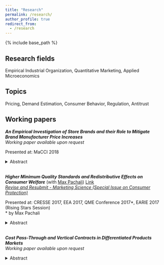 ```yaml
---
title: "Research"
permalink: /research/
author_profile: true
redirect_from:
  - /research
---
```


{% include base_path %}

## Research fields

Empirical Industrial Organization, Quantitative Marketing, Applied Microeconomics

## Topics

Pricing, Demand Estimation,  Consumer Behavior, Regulation, Antitrust


## Working papers


**_An Empirical Investigation of Store Brands and their Role to Mitigate Brand Manufacturer Price Increases_**  
_Working paper available upon request_

Presented at: MaCCI 2018 
<details>
<summary>Abstract</summary>
<sub>
Using individual coffee purchase data, this paper analyzes how retailers use their store
brands to mitigate the effect of brand manufacturer wholesale price increases. This article
shows how after an asymmetric rise in wholesale prices, retailers' marginal cost of stocking
national brands increases more than those of stocking their store brand. The estimates from
a structural model of retail competition indicate that by altering their prices and margins,
retailers can divert more demand towards store brands and indeed mitigate the losses that
might have resulted if they had kept their product margins constant. As a consequence, retailers get price-sensitive customers to switch to store brands by lowering their margins.
For branded products, with a relatively larger change in marginal cost, retailers increase
their margins instead.
</sub>
</details>

   
<br>
    

**_Higher Minimum Quality Standards and Redistributive Effects on Consumer Welfare_**
(with [Max Pachali](https://sites.google.com/site/mjpachali/))  [Link](https://papers.ssrn.com/sol3/papers.cfm?abstract_id=3214249)  
_<ins>Revise and Resubmit - Marketing Science (Special Issue on Consumer Protection)</ins>_

Presented at: CRESSE 2017, EEA 2017, QME Conference 2017\*, EARIE 2017 (Rising Stars Session)  
\* by Max Pachali
<details><summary>Abstract</summary>
<sub>
This paper estimates an individual level demand model for eggs differentiated by animal welfare. Typically, after minimum quality standards for eggs are raised, the price of higher quality eggs falls. As a result, consumer welfare is redistributed from households who do not value animal welfare to households who are willing to pay a premium for animal welfare. In our analysis of German household data, we find that on average, households with higher income are willing to pay more for eggs that provide higher animal welfare. This provides evidence that higher minimum quality standards have a regressive impact. In counter-factual scenarios, we estimate the cost reduction that would be needed to offset the regressive effect, and find that as retailers' pricing power increases, the cost reduction must be higher. Finally, we consider hypothetical future scenarios that continue to increase the minimum quality standard until only the highest quality eggs remain on the market.  
</sub>
</details>

<br>

**_Cost Pass-Through and Vertical Contracts in  Differentiated Products Markets_**  
_Working paper available upon request_


<details>
<summary>Abstract</summary>
<sub>
The degree to which changes in costs are passed on to final consumer prices is a fundamental question in economics, because it determines the effectiveness of many economic policies. The magnitude of cost pass-through depends on factors such as the shape of demand, the horizontal market structure and price rigidities. This paper analyzes how differences in vertical contracts impact the transmission of marginal cost changes in the supply chain. In particular, I simulate consumer preferences from a mixed logit demand model and compare pass-through rates under different vertical contracts induced by three types of cost shocks: product-specific, brand-specific and market-wide cost shocks. As the shape of demand is traditionally a main determinant of cost pass-through, I include further robustness checks by varying the distributional form of heterogeneity in price sensitivity across consumers.
</sub>
</details>

   
<br>



